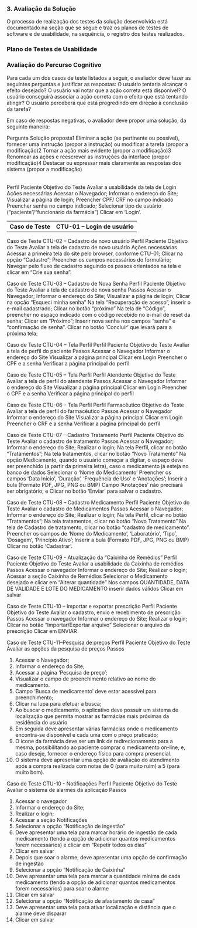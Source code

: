 <h3>3.   Avaliação da Solução</h3>
<p>O processo de realização dos testes da solução desenvolvida está documentado na seção que se segue e traz os planos de testes de software e de usabilidade, na sequência, o registro dos testes realizados.</p>
 
<h3>Plano de Testes de Usabilidade</h3>
<h3>Avaliação do Percurso Cognitivo</h3>
Para cada um dos casos de teste listados a seguir, o avaliador deve fazer as seguintes perguntas e justificar as respostas:
O usuário tentaria alcançar o efeito desejado?
O usuário vai notar que a ação correta está disponível?
O usuário conseguirá associar a ação correta com o efeito que está tentando atingir?
O usuário perceberá que está progredindo em direção à conclusão da tarefa?

Em caso de respostas negativas, o avaliador deve propor uma solução, da seguinte maneira:
<table>
<tr>Pergunta  Solução proposta</tr>
<tr>1 Eliminar a ação (se pertinente ou possível), fornecer uma instrução (propor a instrução) ou modificar a tarefa (propor a modificação)</tr>
<tr>2 Tornar a ação mais evidente (propor a modificação)</tr>
<tr>3 Renomear as ações e reescrever as instruções da interface (propor modificação)</tr>
<tr>4 Destacar ou expressar mais claramente as respostas dos sistema (propor a modificação)</tr>
</table>

<table>
 <tr><th>Caso de Teste</th>
  <th>CTU-01 – Login de usuário</th></tr>
Perfil
Paciente
Objetivo do Teste
Avaliar a usabilidade da tela de Login
Ações necessárias
Acessar o Navegador;
Informar o endereço do Site;
Visualizar a página de login;
Preencher CPF/ CRF no campo indicado
Preencher senha no campo indicado;
Selecionar tipo de usuário (“paciente”/“funcionário da farmácia”)
Clicar em ‘Login’.
</table>

Caso de Teste
CTU-02 – Cadastro de novo usuário
Perfil
Paciente
Objetivo do Teste
Avaliar a tela de cadastro de novo usuário
Ações necessárias
Acessar a primeira tela do site pelo browser, conforme CTU-01;
Clicar na opção “Cadastro”;
Preencher os campos necessários do formulário;
Navegar pelo fluxo de cadastro seguindo os passos orientados na tela e clicar em “Crie sua senha”.


Caso de Teste
CTU-03 – Cadastro de Nova Senha
Perfil
Paciente
Objetivo do Teste
Avaliar a tela de cadastro de nova senha
Passos
Acessar o Navegador;
Informar o endereço do Site;
Visualizar a página de login;
Clicar na opção “Esqueci minha senha”
Na tela “Recuperação de acesso”, inserir o e-mail cadastrado;
Clicar no botão “próximo”
Na tela de “Código”, preencher no espaço indicado com o código recebido no e-mail de reset da senha;
Clicar em “Próximo”;
Inserir nova senha nos campos “senha” e “confirmação de senha”.
Clicar no botão ‘Concluir’ que levará para a próxima tela; 


Caso de Teste
CTU-04 – Tela Perfil
Perfil
Paciente
Objetivo do Teste
Avaliar a tela de perfil do paciente
Passos
Acessar o Navegador
Informar o endereço do Site
Visualizar a página principal
Clicar em Login
Preencher o CPF e a senha
Verificar a página principal do perfil



Caso de Teste
CTU-05 – Tela Perfil
Perfil
Atendente
Objetivo do Teste
Avaliar a tela de perfil do atendente
Passos
Acessar o Navegador
Informar o endereço do Site
Visualizar a página principal
Clicar em Login
Preencher o CPF e a senha
Verificar a página principal do perfil



Caso de Teste
CTU-06 – Tela Perfil
Perfil
Farmacêutico
Objetivo do Teste
Avaliar a tela de perfil do farmacêutico
Passos
Acessar o Navegador
Informar o endereço do Site
Visualizar a página principal
Clicar em Login
Preencher o CRF e a senha
Verificar a página principal do perfil



Caso de Teste
CTU-07 – Cadastro Tratamento
Perfil
Paciente
Objetivo do Teste
Avaliar o cadastro de tratamento
Passos
Acessar o Navegador;
Informar o endereço do Site;
Realizar o login;
Na tela Perfil, clicar no botão “Tratamentos”;
Na tela tratamentos, clicar no botão “Novo Tratamento”
Na opção Medicamento, quando o usuário começar a digitar, o espaço deve ser preenchido (a partir da primeira letra), caso o medicamento já esteja no banco de dados
Selecionar o ‘Nome do Medicamento’
Preencher os campos ‘Data Início’, ‘Duração’, ‘Frequência de Uso’ e ‘Anotações’;
Inserir a bula (Formato PDF, JPG, PNG ou BMP)
 Campo ‘Anotações’ não precisará ser obrigatório; e
 Clicar no botão ‘Enviar’ para salvar o cadastro.



Caso de Teste
CTU-08 – Cadastro Medicamento
Perfil
Paciente
Objetivo do Teste
Avaliar o cadastro de Medicamentos
Passos
Acessar o Navegador;
Informar o endereço do Site;
Realizar o login;
Na tela Perfil, clicar no botão “Tratamentos”;
Na tela tratamentos, clicar no botão “Novo Tratamento”
Na tela de Cadastro de tratamento, clicar no botão “cadastro de medicamento”.
Preencher os campos de ‘Nome do Medicamento’, ‘Laboratório’, ‘Tipo’, ‘Dosagem’, ‘Princípio Ativo’;
Inserir a bula (Formato PDF, JPG, PNG ou BMP)
Clicar no botão ‘Cadastrar’.


Caso de Teste
CTU-09 - Atualização da “Caixinha de Remédios”
Perfil
Paciente
Objetivo do Teste
Avaliar a usabilidade da Caixinha de remédios
Passos
Acessar o navegador
Informar o endereço do Site;
Realizar o login;
Acessar a seção Caixinha de Remédios
Selecionar o Medicamento desejado e clicar em “Alterar quantidade”
Nos campos QUANTIDADE, DATA DE VALIDADE E LOTE DO MEDICAMENTO inserir dados válidos
Clicar em salvar



Caso de Teste
CTU-10 – Importar e exportar prescrição
Perfil
Paciente
Objetivo do Teste
Avaliar o cadastro, envio e recebimento de prescrição
 Passos
Acessar o navegador
Informar o endereço do Site;
Realizar o login;
Clicar no botão “Importar/Exportar arquivo”
Selecionar o arquivo da prescrição
Clicar em ENVIAR


Caso de Teste
CTU-11–Pesquisa de preços
Perfil
Paciente
Objetivo do Teste
Avaliar as opções da pesquisa de preços
Passos
1)   Acessar o Navegador;
2)   Informar o endereço do Site;
3)   Acessar a página ‘Pesquisa de preço’;
4)   Visualizar o campo de preenchimento relativo ao nome do medicamento.
5)   Campo ‘Busca de medicamento’ deve estar acessível para preenchimento;
6)   Clicar na lupa para efetuar a busca;
7)   Ao buscar o medicamento, o aplicativo deve possuir um sistema de localização que permita mostrar as farmácias mais próximas da residência do usuário
8) Em seguida deve apresentar várias farmácias onde o medicamento encontra-se disponível e cada uma com o preço praticado;
9) O ícone da farmácia deve ser um link de redirecionamento para a mesma, possibilitando ao paciente comprar o medicamento on-line, e, caso deseje, fornecer o endereço físico para compra presencial.
10) O sistema deve apresentar uma opção de avaliação do atendimento após a compra realizada com notas de 0 (para muito ruim) a 5 (para muito bom).



Caso de Teste
CTU-10 - Notificações
Perfil
Paciente
Objetivo do Teste
Avaliar o sistema de alarmes da aplicação 
Passos
1) Acessar o navegador
2) Informar o endereço do Site;
3) Realizar o login;
4) Acessar a seção Notificações
5) Selecionar a opção “Notificação de ingestão”
6) Deve apresentar uma tela para marcar horário de ingestão de cada medicamento (tendo a opção de adicionar quantos medicamentos forem necessários) e clicar em “Repetir todos os dias”
7) Clicar em salvar
8) Depois que soar o alarme, deve apresentar uma opção de confirmação de ingestão
9) Selecionar a opção “Notificação de Caixinha”
10) Deve apresentar uma tela para marcar a quantidade mínima de cada medicamento (tendo a opção de adicionar quantos medicamentos forem necessários) para soar o alarme
11) Clicar em salvar
12) Selecionar a opção “Notificação de afastamento de casa”
13) Deve apresentar uma tela para ativar localização e distância que o alarme deve disparar
14) Clicar em salvar



